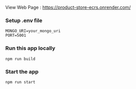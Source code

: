 
View Web Page : https://product-store-ecrs.onrender.com/
### Setup .env file

```shell
MONGO_URI=your_mongo_uri
PORT=5001
```

### Run this app locally

```shell
npm run build
```

### Start the app

```shell
npm run start
```

